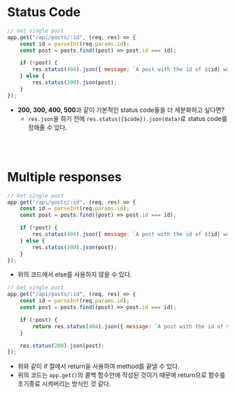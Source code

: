 # Status Code

```jsx
// Get single post
app.get("/api/posts/:id", (req, res) => {
    const id = parseInt(req.params.id);
    const post = posts.find((post) => post.id === id);

    if (!post) {
        res.status(404).json({ message: `A post with the id of ${id} was not found` });
    } else {
        res.status(200).json(post);
    }
});
```

-   **200, 300, 400, 500**과 같이 기본적인 status code들을 더 세분화하고 싶다면?
    -   `res.json`을 하기 전에 `res.status({$code}).json(data)`로 status code를 정해줄 수 있다.

<br><br>

# Multiple responses

```jsx
// Get single post
app.get("/api/posts/:id", (req, res) => {
    const id = parseInt(req.params.id);
    const post = posts.find((post) => post.id === id);

    if (!post) {
        res.status(404).json({ message: `A post with the id of ${id} was not found` });
    } else {
        res.status(200).json(post);
    }
});
```

-   위의 코드에서 else를 사용하지 않을 수 있다.

```jsx
// Get single post
app.get("/api/posts/:id", (req, res) => {
    const id = parseInt(req.params.id);
    const post = posts.find((post) => post.id === id);

    if (!post) {
        return res.status(404).json({ message: `A post with the id of ${id} was not found` });
    }

    res.status(200).json(post);
});
```

-   위와 같이 if 절에서 return을 사용하여 method를 끝낼 수 있다.
-   위의 코드는 `app.get()`의 콜백 함수안에 작성된 것이기 때문에 return으로 함수를 조기종료 시켜버리는 방식인 것 같다.

